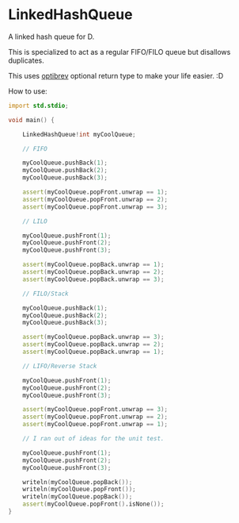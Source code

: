# LinkedHashQueue
 A linked hash queue for D.

This is specialized to act as a regular FIFO/FILO queue but disallows duplicates.

This uses [optibrev](https://code.dlang.org/packages/optibrev) optional return type to make your life easier. :D

How to use:

```D
import std.stdio;

void main() {

    LinkedHashQueue!int myCoolQueue;

    // FIFO

    myCoolQueue.pushBack(1);
    myCoolQueue.pushBack(2);
    myCoolQueue.pushBack(3);

    assert(myCoolQueue.popFront.unwrap == 1);
    assert(myCoolQueue.popFront.unwrap == 2);
    assert(myCoolQueue.popFront.unwrap == 3);

    // LILO

    myCoolQueue.pushFront(1);
    myCoolQueue.pushFront(2);
    myCoolQueue.pushFront(3);

    assert(myCoolQueue.popBack.unwrap == 1);
    assert(myCoolQueue.popBack.unwrap == 2);
    assert(myCoolQueue.popBack.unwrap == 3);

    // FILO/Stack

    myCoolQueue.pushBack(1);
    myCoolQueue.pushBack(2);
    myCoolQueue.pushBack(3);

    assert(myCoolQueue.popBack.unwrap == 3);
    assert(myCoolQueue.popBack.unwrap == 2);
    assert(myCoolQueue.popBack.unwrap == 1);

    // LIFO/Reverse Stack

    myCoolQueue.pushFront(1);
    myCoolQueue.pushFront(2);
    myCoolQueue.pushFront(3);

    assert(myCoolQueue.popFront.unwrap == 3);
    assert(myCoolQueue.popFront.unwrap == 2);
    assert(myCoolQueue.popFront.unwrap == 1);

    // I ran out of ideas for the unit test.

    myCoolQueue.pushFront(1);
    myCoolQueue.pushFront(2);
    myCoolQueue.pushFront(3);

    writeln(myCoolQueue.popBack());
    writeln(myCoolQueue.popFront());
    writeln(myCoolQueue.popBack());
    assert(myCoolQueue.popFront().isNone());
}
```
